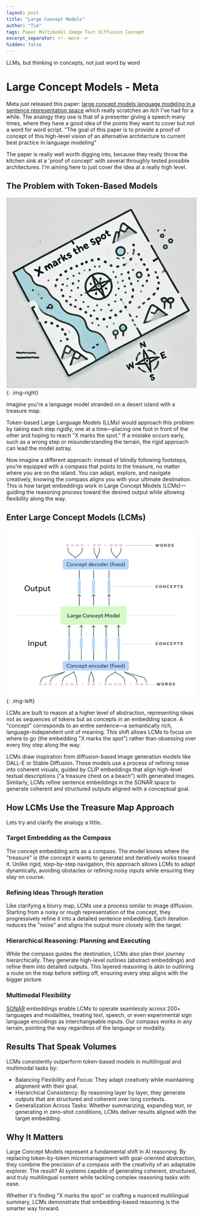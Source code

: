 ```yaml
---
layout: post
title: "Large Concept Models"
author: "Tim"
tags: Paper Multimodal Image Text Diffusion Concept
excerpt_separator: <!--more-->
hidden: false
---
```

LLMs, but thinking in concepts, not just word by word
<!--more-->
# Large Concept Models - Meta

Meta just released this paper: [large concept models language modeling in a sentence representation space](https://ai.meta.com/research/publications/large-concept-models-language-modeling-in-a-sentence-representation-space/) which really scratches an itch I've had for a while. The analogy they use is that of a presenter giving a speech many times, where they have a good idea of the points they want to cover but not a word for word script. "The goal of this paper is to provide a proof of concept of this high-level vision of an alternative architecture to current best practice in language modeling"

The paper is really well worth digging into, because they really throw the kitchen sink at a 'proof of concept' with several throughly tested possible architectures. I'm aiming here to just cover the idea at a really high level.

## The Problem with Token-Based Models

![treasure map illustration](/assets/images/treasure-map.webp){: .img-right}

Imagine you're a language model stranded on a desert island with a treasure map. 

Token-based Large Language Models (LLMs) would approach this problem by taking each step rigidly, one at a time—placing one foot in front of the other and hoping to reach "X marks the spot." If a mistake occurs early, such as a wrong step or misunderstanding the terrain, the rigid approach can lead the model astray.

Now imagine a different approach: instead of blindly following footsteps, you’re equipped with a compass that points to the treasure, no matter where you are on the island. You can adapt, explore, and navigate creatively, knowing the compass aligns you with your ultimate destination. This is how target embeddings work in Large Concept Models (LCMs)—guiding the reasoning process toward the desired output while allowing flexibility along the way.

## Enter Large Concept Models (LCMs)

![High Level LCM Architecture Diagram](/assets/images/lcm-architecture.png){: .img-left}

LCMs are built to reason at a higher level of abstraction, representing ideas not as sequences of tokens but as concepts in an embedding space. A "concept" corresponds to an entire sentence—a semantically rich, language-independent unit of meaning. This shift allows LCMs to focus on where to go (the embedding "X marks the spot") rather than obsessing over every tiny step along the way.

LCMs draw inspiration from diffusion-based image generation models like DALL-E or Stable Diffusion. These models use a process of refining noise into coherent visuals, guided by CLIP embeddings that align high-level textual descriptions ("a treasure chest on a beach") with generated images. Similarly, LCMs refine sentence embeddings in the SONAR space to generate coherent and structured outputs aligned with a conceptual goal.

## How LCMs Use the Treasure Map Approach

Lets try and clarify the analogy a little..

### Target Embedding as the Compass

The concept embedding acts as a compass. The model knows where the "treasure" is (the concept it wants to generate) and iteratively works toward it. Unlike rigid, step-by-step navigation, this approach allows LCMs to adapt dynamically, avoiding obstacles or refining noisy inputs while ensuring they stay on course.


### Refining Ideas Through Iteration
Like clarifying a blurry map, LCMs use a process similar to image diffusion. Starting from a noisy or rough representation of the concept, they progressively refine it into a detailed sentence embedding. Each iteration reduces the "noise" and aligns the output more closely with the target.

### Hierarchical Reasoning: Planning and Executing
While the compass guides the destination, LCMs also plan their journey hierarchically. They generate high-level outlines (abstract embeddings) and refine them into detailed outputs. This layered reasoning is akin to outlining a route on the map before setting off, ensuring every step aligns with the bigger picture.

### Multimodal Flexibility
[SONAR](https://arxiv.org/abs/2308.11466) embeddings enable LCMs to operate seamlessly across 200+ languages and modalities, treating text, speech, or even experimental sign language encodings as interchangeable inputs. Our compass works in any terrain, pointing the way regardless of the language or modality.

## Results That Speak Volumes
LCMs consistently outperform token-based models in multilingual and multimodal tasks by:

* Balancing Flexibility and Focus: They adapt creatively while maintaining alignment with their goal.
* Hierarchical Consistency: By reasoning layer by layer, they generate outputs that are structured and coherent over long contexts.
* Generalization Across Tasks: Whether summarizing, expanding text, or generating in zero-shot conditions, LCMs deliver results aligned with the target embedding.


## Why It Matters
Large Concept Models represent a fundamental shift in AI reasoning. By replacing token-by-token micromanagement with goal-oriented abstraction, they combine the precision of a compass with the creativity of an adaptable explorer. The result? AI systems capable of generating coherent, structured, and truly multilingual content while tackling complex reasoning tasks with ease.

Whether it's finding "X marks the spot" or crafting a nuanced multilingual summary, LCMs demonstrate that embedding-based reasoning is the smarter way forward.